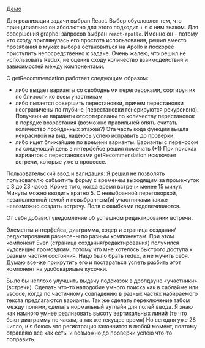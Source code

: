 [Демо](https://tranquil-thicket-93129.herokuapp.com/)

Для реализации задачи выбран React. Выбор обусловлен тем, что принципиально он абсолютно для этого подходит + я с ним знаком. Для совершения graphql запросов выбран `react-apollo`. Именно он – потому что сходу приглянулась его простота использования, решил вместо прозябания в муках выбора остановиться на Apollo и поскорее приступить непосредственно к задаче.
Очень жалею, что решил не использовать Redux, не оценив сходу количество взаимодействий и зависимостей между компонентами.

С getRecommendation работает следующим образом:
- либо выдает варианты со свободными переговорками, сортируя их по близости ко всем участникам
- либо пытается совершить перестановки, причем перестановки неограничены по  глубине (перестановки генерируются рекурсивно). Полученные варианты отсортированы по количеству перестановок в порядке возрастания (возможно правильней опять считать количество пройденных этажей?) Эта часть кода функции вышла некрасивой на вид, надеюсь успею исправить до проверки.
- либо ищет ближайшие по времени варианты. Варианты с переносом на следующий день в интерфейсе решил помечать (+1)
При поисках вариантов с перестановками getRecommendation исключает встречи, которые уже в процессе.

Пользовательский ввод и валидация:
Я решил не позволять пользователю сабмитить форму с временем выходящим за промежуток с 8 до 23 часов. Кроме того, когда время встречи менее 15 минут. Минуты можно вводить кратно 5.  С невыбранной переговоркой, незаполненной темой и невыбранным(и) участниками также невозможно создать встречу. Поля с ошибками подсвечиваются.

От себя добавил уведомление об успешном редактировании встречи. 

Элементы интерфейса, диаграмма, хэдер и страница создания/редактирования разнесены по разным компонентам. При этом компонент Even (страница создания/редактирования) получился чудовищно громоздким, потому что мне хотелось быстрого доступа к разным частям состояния. Надо было брать redux, и не мучить себя. Думаю все-же прикрутить его и постараться успеть разбить этот компонент на удобоваримые кусочки.

Было бы неплохо улучшить выдачу подсказок в дропдауне «участники» (встречи). Сделать что-то наподобие умного поиска как в саблайме или vscode, когда по частичному совпадению в разных частях набираемого текста предлагаются варианты.
Так же сделать переключение табом между полями, сделать нормальный аутлайн для полей ввода. Я знаю как намного умнее реализовать высоту вертикальных линий (те что бьют диаграмму по часам, а так же текущее время)
Но сегодня уже 28 число, и я боюсь что регистрация закончится в любой момент, поэтому отравляю все как есть, и возможно до проверки успею что-то поправить.
